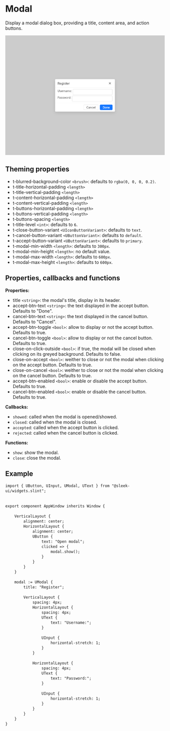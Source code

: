 
# Modal
Display a modal dialog box, providing a title, content area, and action buttons.    

![modal presentation](images/modal.png)

## Theming properties
- t-blurred-background-color `<brush>`: defaults to `rgba(0, 0, 0, 0.2)`.
- t-title-horizontal-padding `<length>`
- t-title-vertical-padding `<length>`
- t-content-horizontal-padding `<length>`
- t-content-vertical-padding `<length>`
- t-buttons-horizontal-padding `<length>`
- t-buttons-vertical-padding `<length>`
- t-buttons-spacing `<length>`
- t-title-level `<int>`: defaults to `6`.
- t-close-button-variant `<UIconButtonVariant>`: defaults to `text`.
- t-cancel-button-variant `<UButtonVariant>`: defaults to `default`.
- t-accept-button-variant `<UButtonVariant>`: defaults to `primary`.
- t-modal-min-width `<length>`: defaults to `300px`.
- t-modal-min-height `<length>`: no default value.
- t-modal-max-width `<length>`: defaults to `600px`.
- t-modal-max-height `<length>`: defaults to `600px`.

## Properties, callbacks and functions
**Properties:**
- title `<string>`: the modal's title, display in its header.
- accept-btn-text `<string>`: the text displayed in the accept button. Defaults to "Done".
- cancel-btn-text `<string>`: the text displayed in the cancel button. Defaults to "Cancel".
- accept-btn-toggle `<bool>`: allow to display or not the accept button. Defaults to true.
- cancel-btn-toggle `<bool>`: allow to display or not the cancel button. Defaults to true.
- close-on-click-outside `<bool>`: if true, the modal will be closed when clicking on its greyed background. Defaults to false.
- close-on-accept `<bool>`: weither to close or not the modal when clicking on the accept button. Defaults to true.
- close-on-cancel `<bool>`: weither to close or not the modal when clicking on the cancel button. Defaults to true.
- accept-btn-enabled `<bool>`: enable or disable the accept button. Defaults to true.
- cancel-btn-enabled `<bool>`: enable or disable the cancel button. Defaults to true.

**Callbacks:**
- `showed`: called when the modal is opened/showed.
- `closed`: called when the modal is closed.
- `accepted`: called when the accept button is clicked.
- `rejected`: called when the cancel button is clicked.

**Functions:**
- `show`: show the modal.
- `close`: close the modal.

## Example
```slint
import { UButton, UInput, UModal, UText } from "@sleek-ui/widgets.slint";


export component AppWindow inherits Window {
	
    VerticalLayout {
        alignment: center;
        HorizontalLayout {
            alignment: center;
            UButton {
                text: "Open modal";
                clicked => {
                    modal.show();
                }
            }
        }
    }

    modal := UModal {
        title: "Register";

        VerticalLayout {
            spacing: 4px;
            HorizontalLayout {
                spacing: 4px;
                UText {
                    text: "Username:";
                }

                UInput {
                    horizontal-stretch: 1;
                }
            }

            HorizontalLayout {
                spacing: 4px;
                UText {
                    text: "Password:";
                }

                UInput {
                    horizontal-stretch: 1;
                }
            }
        }
    }
}
```
